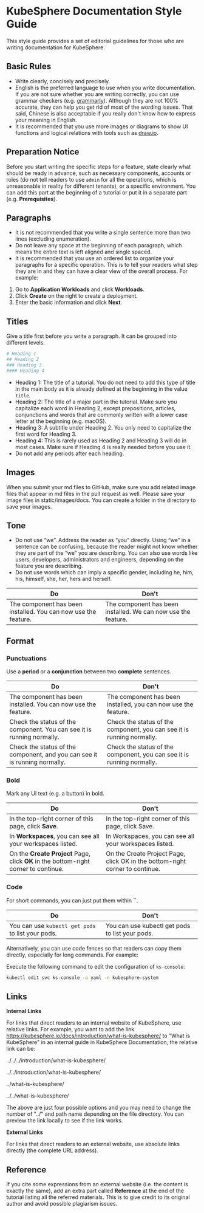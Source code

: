 # KubeSphere Documentation Style Guide

This style guide provides a set of editorial guidelines for those who are writing documentation for KubeSphere.

## **Basic Rules**

- Write clearly, concisely and precisely.
- English is the preferred language to use when you write documentation. If you are not sure whether you are writing correctly, you can use grammar checkers (e.g. [grammarly](https://www.grammarly.com/)). Although they are not 100% accurate, they can help you get rid of most of the wording issues. That said, Chinese is also acceptable if you really don't know how to express your meaning in English.
- It is recommended that you use more images or diagrams to show UI functions and logical relations with tools such as [draw.io](https://draw.io).

## Preparation Notice

Before you start writing the specific steps for a feature, state clearly what should be ready in advance, such as necessary components, accounts or roles (do not tell readers to use `admin` for all the operations, which is unreasonable in reality for different tenants), or a specific environment. You can add this part at the beginning of a tutorial or put it in a separate part (e.g. **Prerequisites**).

## Paragraphs

- It is not recommended that you write a single sentence more than two lines (excluding enumeration).
- Do not leave any space at the beginning of each paragraph, which means the entire text is left aligned and single spaced.
- It is recommended that you use an ordered list to organize your paragraphs for a specific operation. This is to tell your readers what step they are in and they can have a clear view of the overall process. For example:

1. Go to **Application Workloads** and click **Workloads**.
2. Click **Create** on the right to create a deployment.
3. Enter the basic information and click **Next**.

## Titles

Give a title first before you write a paragraph. It can be grouped into different levels.

```bash
# Heading 1
## Heading 2
### Heading 3
#### Heading 4
```

- Heading 1: The title of a tutorial. You do not need to add this type of title in the main body as it is already defined at the beginning in the value `title`.
- Heading 2: The title of a major part in the tutorial. Make sure you capitalize each word in Heading 2, except prepositions, articles, conjunctions and words that are commonly written with a lower case letter at the beginning (e.g. macOS).
- Heading 3: A subtitle under Heading 2. You only need to capitalize the first word for Heading 3.
- Heading 4: This is rarely used as Heading 2 and Heading 3 will do in most cases. Make sure if Heading 4 is really needed before you use it.
- Do not add any periods after each heading.

## Images

When you submit your md files to GitHub, make sure you add related image files that appear in md files in the pull request as well. Please save your image files in static/images/docs. You can create a folder in the directory to save your images.

## Tone

- Do not use “we”. Address the reader as “you” directly. Using “we” in a sentence can be confusing, because the reader might not know whether they are part of the “we” you are describing. You can also use words like users, developers, administrators and engineers, depending on the feature you are describing.
- Do not use words which can imply a specific gender, including he, him, his, himself, she, her, hers and herself.

| Do                                                           | Don't                                                        |
| ------------------------------------------------------------ | ------------------------------------------------------------ |
| The component has been installed. You can now use the feature. | The component has been installed. We can now use the feature. |

## Format

### Punctuations

Use a **period** or a **conjunction** between two **complete** sentences.

| Do                                                           | Don't                                                        |
| ------------------------------------------------------------ | ------------------------------------------------------------ |
| The component has been installed. You can now use the feature. | The component has been installed, you can now use the feature. |
| Check the status of the component. You can see it is running normally. | Check the status of the component, you can see it is running normally. |
| Check the status of the component, and you can see it is running normally. | Check the status of the component, you can see it is running normally. |

### **Bold**

Mark any UI text (e.g. a button) in bold.

| Do                                                           | Don't                                                        |
| ------------------------------------------------------------ | ------------------------------------------------------------ |
| In the top-right corner of this page, click **Save**.        | In the top-right corner of this page, click Save.            |
| In **Workspaces**, you can see all your workspaces listed.   | In Workspaces, you can see all your workspaces listed.       |
| On the **Create Project** Page, click **OK** in the bottom-right corner to continue. | On the Create Project Page, click OK in the bottom-right corner to continue. |

### **Code**

For short commands, you can just put them within ``.

| Do                                                | Don't                                           |
| ------------------------------------------------- | ----------------------------------------------- |
| You can use `kubectl get pods` to list your pods. | You can use kubectl get pods to list your pods. |

Alternatively, you can use code fences so that readers can copy them directly, especially for long commands. For example:

Execute the following command to edit the configuration of `ks-console`:

```bash
kubectl edit svc ks-console -o yaml -n kubesphere-system
```

## Links

**Internal Links**

For links that direct readers to an internal website of KubeSphere, use relative links. For example, you want to add the link https://kubesphere.io/docs/introduction/what-is-kubesphere/ to "What is KubeSphere" in an internal guide in KubeSphere Documentation, the relative link can be:

../../../introduction/what-is-kubesphere/

../../introduction/what-is-kubesphere/

../what-is-kubesphere/

../../what-is-kubesphere/

The above are just four possible options and you may need to change the number of "../" and path name depending on the file directory. You can preview the link locally to see if the link works.

**External Links**

For links that direct readers to an external website, use absolute links directly (the complete URL address).

## Reference

If you cite some expressions from an external website (i.e. the content is exactly the same), add an extra part called **Reference** at the end of the tutorial listing all the referred materials. This is to give credit to its original author and avoid possible plagiarism issues.